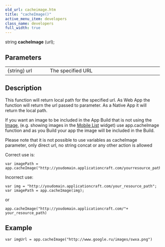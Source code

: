 ```yaml
---
old_url: cacheimage.htm
title: "cacheImage()"
active_menu_item: developers
class_name: developers
full_width: true
---
```



string **cacheImage** (url);

## Parameters

<table>
<tr>
<td width="170">
{string} url

</td>
<td width="1">
</td>
<td width="710">
The specified URL

</td>
</tr>
</table>

## Description

This function will return local path for the specified url. As Web App the function will return the url passed to parameter. As a Native App it will return the local path.

If you want an image to be included in the App Build that is not using the [Image](/developers/documentation/product-guide/widget-properties-events/common/image/), (e.g. showing images in the [Mobile List](/developers/documentation/product-guide/widget-properties-events/mobile/list/) widget) use app.cacheImage function and as you Build your app the image will be included in the Build.

Please note that it is not possible to use variables as cacheImage parameter, only direct url, no string concat or any other action is allowed 

Correct use is: 

	var imagePath = app.cacheImage("http://youdomain.applicationcraft.com/yourresource_path"); 

Incorrect use:

	var img = "http://youdomain.applicationcraft.com/your_resource_path"; 
	var imagePath = app.cacheImage(img); 
    
or 

	app.cacheImage("http://youdomain.applicationcraft.com/"+ your_resource_path)

## Example

    var imgUrl = app.cacheImage("http://www.google.ru/images/swxa.png")

   
